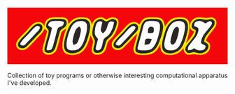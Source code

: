 <p align="center">
    <img src="toybox.png">
</p>

Collection of toy programs or otherwise interesting computational apparatus I've developed.
